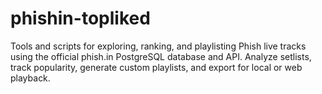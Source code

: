 # phishin-topliked
Tools and scripts for exploring, ranking, and playlisting Phish live tracks using the official phish.in PostgreSQL database and API. Analyze setlists, track popularity, generate custom playlists, and export for local or web playback.
